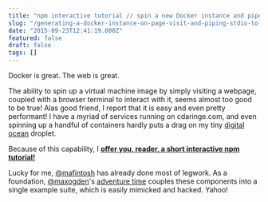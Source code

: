 ```yaml
---
title: "npm interactive tutorial // spin a new Docker instance and pipe from the browser!"
slug: "/generating-a-docker-instance-on-page-visit-and-piping-stdio-to-and-fro"
date: "2015-09-23T12:41:19.000Z"
featured: false
draft: false
tags: []
---
```


Docker is great.
The web is great.

The ability to spin up a virtual machine image by simply visiting a webpage, coupled with a browser terminal to interact with it, seems almost too good to be true!  Alas good friend, I report that it is easy and even pretty performant!  I have a myriad of services running on cdaringe.com, and even spinning up a handful of containers hardly puts a drag on my tiny [digital ocean](https://www.digitalocean.com/) droplet.

Because of this capability, I **[offer you, reader, a short interactive npm tutorial!](http://static.cdaringe.com/npm/)**

Lucky for me, [@mafintosh](https://github.com/mafintosh) has already done most of legwork.  As a foundation, [@maxogden](http://maxogden.com/)'s [adventure time](https://github.com/maxogden/adventure-time) couples these components into a single example suite, which is easily mimicked and hacked.  Yahoo!
